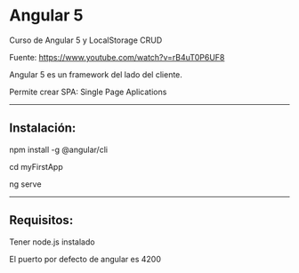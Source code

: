 # Angular 5
Curso de Angular 5 y LocalStorage CRUD

Fuente: https://www.youtube.com/watch?v=rB4uT0P6UF8

Angular 5 es un framework del lado del cliente.

Permite crear SPA: Single Page Aplications

<hr>

<h2>Instalación:</h2>

npm install -g @angular/cli

cd myFirstApp

ng serve

<hr>

<h2>Requisitos:</h2>

Tener node.js instalado

El puerto por defecto de angular es 4200





